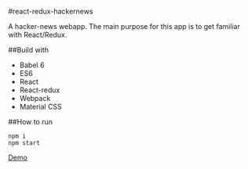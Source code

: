 #react-redux-hackernews

A hacker-news webapp. The main purpose for this app is to get familiar with React/Redux.

##Build with
- Babel 6
- ES6
- React
- React-redux
- Webpack
- Material CSS

##How to run

`npm i`  
`npm start`

[Demo](https://vivid-heat-6972.firebaseapp.com/)
